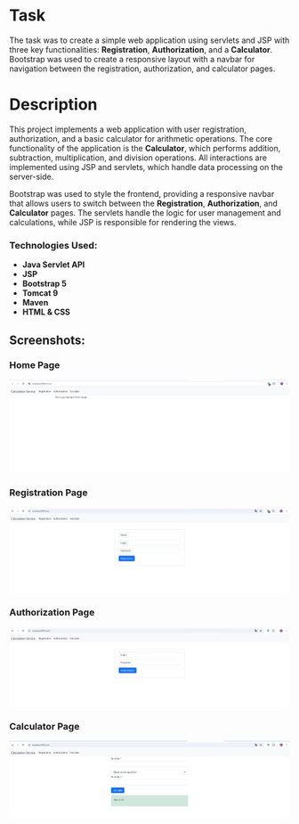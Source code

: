 # Task

The task was to create a simple web application using servlets and JSP with three key functionalities: **Registration**, **Authorization**, and a **Calculator**. Bootstrap was used to create a responsive layout with a navbar for navigation between the registration, authorization, and calculator pages.

# Description

This project implements a web application with user registration, authorization, and a basic calculator for arithmetic operations. The core functionality of the application is the **Calculator**, which performs addition, subtraction, multiplication, and division operations. All interactions are implemented using JSP and servlets, which handle data processing on the server-side.

Bootstrap was used to style the frontend, providing a responsive navbar that allows users to switch between the **Registration**, **Authorization**, and **Calculator** pages. The servlets handle the logic for user management and calculations, while JSP is responsible for rendering the views.

### Technologies Used:
- **Java Servlet API**
- **JSP**
- **Bootstrap 5**
- **Tomcat 9**
- **Maven**
- **HTML & CSS**

## Screenshots:

### Home Page

![Home](screenshots/home_page.png)

### Registration Page

![Registration](screenshots/registration_page.png)

### Authorization Page

![Authorization](screenshots/authorization_page.png)

### Calculator Page

![Calculator](screenshots/calculator_page.png)
